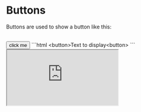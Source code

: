 <html lang="en">
  <head>
    <meta charset="UTF-8" />
    <meta http-equiv="X-UA-Compatible" content="IE=edge" />
    <meta name="viewport" content="width=device-width, initial-scale=1.0" />
    <link rel="stylesheet" href="../style.css" />
    <title>Buttons</title>
  </head>
  <body>
    <div class="menu"></div>
    <script src="../scripts/menu.js"></script>
    <h1>Buttons</h1>
    <p>Buttons are used to show a button like this:</p>
    <br /><button>click me</button>
    <!-- <pre><code class="language-html">&lt;button&gt;Text to display&lt;/button&gt;</code></pre> -->
    ```html
    &lt;button&gt;Text to display&lt;button&gt;
    ```
    <br />
    <iframe src="https://dev.livecodes.io/?x=id/k7fzhebzf6p"></iframe>
    <link rel="stylesheet" href="../styles/a11y-dark.min.css" />
    <script src="../scripts/highlight.min.js"></script>
    <script src="../scripts/languages/html.min.js"></script>
    <script src="../scripts/languages/css.min.js"></script>
    <script src="../scripts/languages/javascript.min.js"></script>
    <script>
      hljs.highlightAll();
    </script>
    
  </body>
</html>

